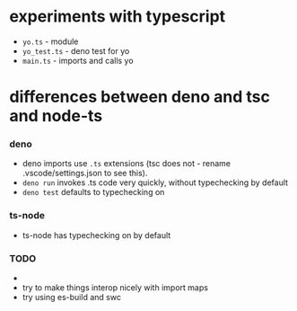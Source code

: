 # experiments with typescript

- `yo.ts` - module
- `yo_test.ts` - deno test for yo
- `main.ts` - imports and calls yo

# differences between deno and tsc and node-ts

### deno
- deno imports use `.ts` extensions (tsc does not - rename .vscode/settings.json to see this).
- `deno run` invokes .ts code very quickly, without typechecking by default
- `deno test` defaults to typechecking on

### ts-node
- ts-node has typechecking on by default


### TODO
- 
- try to make things interop nicely with import maps
- try using es-build and swc

